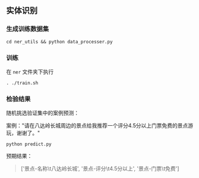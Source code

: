 ## 实体识别

### 生成训练数据集

`cd ner_utils && python data_processer.py`

### 训练

在 `ner` 文件夹下执行 

```
. ./train.sh
```

### 检验结果

随机挑选验证集中的案例预测：

案例："请在八达岭长城周边的景点给我推荐一个评分4.5分以上门票免费的景点游玩，谢谢了。"

```
python predict.py
```

预期结果：

> ['景点-名称\t八达岭长城', '景点-评分\t4.5分以上', '景点-门票\t免费']